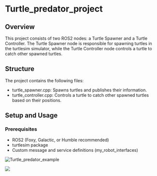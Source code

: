 # Turtle_predator_project

## Overview
This project consists of two ROS2 nodes: a Turtle Spawner and a Turtle Controller. The Turtle Spawner node is responsible for spawning turtles in the turtlesim simulator, while the Turtle Controller node controls a turtle to catch other spawned turtles.

## Structure
The project contains the following files:
- turtle_spawner.cpp: Spawns turtles and publishes their information.
- turtle_controller.cpp: Controls a turtle to catch other spawned turtles based on their positions.

## Setup and Usage
### Prerequisites
- ROS2 (Foxy, Galactic, or Humble recommended)
- turtlesim package
- Custom message and service definitions (my_robot_interfaces)


![Turtle_predator_example]([https://github.com/Daisyliu6/Daisyliu6/blob/master/me.gif](https://github.com/co89ith/Turtle_predator_project/blob/main/Turtle_predator.gif))

<img src="https://github.com/Daisyliu6/Daisyliu6/blob/master/me.gif](https://github.com/co89ith/Turtle_predator_project/blob/main/Turtle_predator.gif"/>


